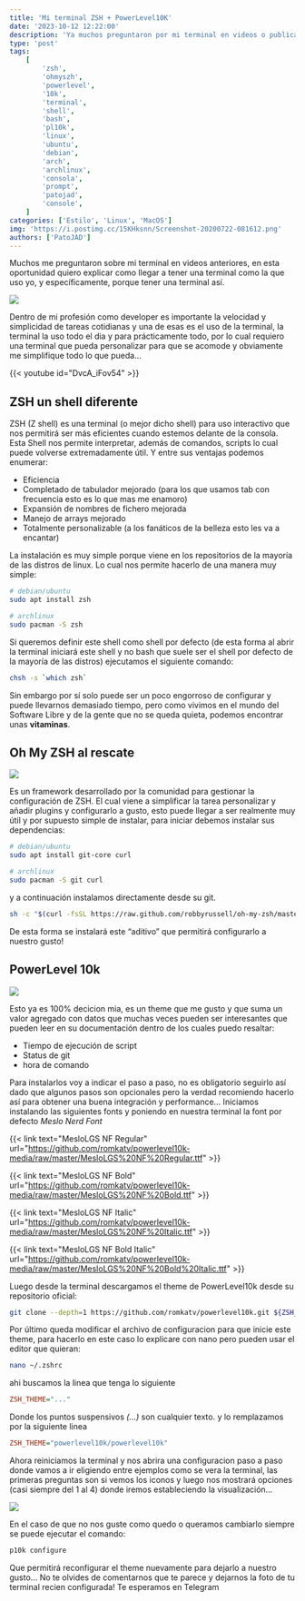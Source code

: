 ```yaml
---
title: 'Mi terminal ZSH + PowerLevel10K'
date: '2023-10-12 12:22:00'
description: 'Ya muchos preguntaron por mi terminal en videos o publicaciones asi que despues de tanta demora decidi compartirla'
type: 'post'
tags:
    [
        'zsh',
        'ohmyszh',
        'powerlevel',
        '10k',
        'terminal',
        'shell',
        'bash',
        'pl10k',
        'linux',
        'ubuntu',
        'debian',
        'arch',
        'archlinux',
        'consola',
        'prompt',
        'patojad',
        'console',
    ]
categories: ['Estilo', 'Linux', 'MacOS']
img: 'https://i.postimg.cc/15KHksnn/Screenshot-20200722-081612.png'
authors: ['PatoJAD']
---
```


Muchos me preguntaron sobre mi terminal en videos anteriores, en esta oportunidad quiero explicar como llegar a tener una terminal como la que uso yo, y específicamente, porque tener una terminal así.

![](https://raw.githubusercontent.com/romkatv/powerlevel10k-media/master/performance.gif)

Dentro de mi profesión como developer es importante la velocidad y simplicidad de tareas cotidianas y una de esas es el uso de la terminal, la terminal la uso todo el dia y para prácticamente todo, por lo cual requiero una terminal que pueda personalizar para que se acomode y obviamente me simplifique todo lo que pueda…

{{< youtube id="DvcA_iFov54" >}}

## ZSH un shell diferente

ZSH (Z shell) es una terminal (o mejor dicho shell) para uso interactivo que nos permitirá ser más eficientes cuando estemos delante de la consola. Esta Shell nos permite interpretar, además de comandos, scripts lo cual puede volverse extremadamente útil. Y entre sus ventajas podemos enumerar:

-   Eficiencia
-   Completado de tabulador mejorado (para los que usamos tab con frecuencia esto es lo que mas me enamoro)
-   Expansión de nombres de fichero mejorada
-   Manejo de arrays mejorado
-   Totalmente personalizable (a los fanáticos de la belleza esto les va a encantar)

La instalación es muy simple porque viene en los repositorios de la mayoría de las distros de linux. Lo cual nos permite hacerlo de una manera muy simple:

```bash
# debian/ubuntu
sudo apt install zsh
```

```bash
# archlinux
sudo pacman -S zsh
```

Si queremos definir este shell como shell por defecto (de esta forma al abrir la terminal iniciará este shell y no bash que suele ser el shell por defecto de la mayoría de las distros) ejecutamos el siguiente comando:

```bash
chsh -s `which zsh`
```

Sin embargo por sí solo puede ser un poco engorroso de configurar y puede llevarnos demasiado tiempo, pero como vivimos en el mundo del Software Libre y de la gente que no se queda quieta, podemos encontrar unas **vitaminas**.

## Oh My ZSH al rescate

![](https://www.ivaylopavlov.com/wp-content/uploads/2017/04/Screenshot-2017-04-30-00.43.48.png)

Es un framework desarrollado por la comunidad para gestionar la configuración de ZSH. El cual viene a simplificar la tarea personalizar y añadir plugins y configurarlo a gusto, esto puede llegar a ser realmente muy útil y por supuesto simple de instalar, para iniciar debemos instalar sus dependencias:

```bash
# debian/ubuntu
sudo apt install git-core curl
```

```bash
# archlinux
sudo pacman -S git curl
```

y a continuación instalamos directamente desde su git.

```bash
sh -c "$(curl -fsSL https://raw.github.com/robbyrussell/oh-my-zsh/master/tools/install.sh)"
```

De esta forma se instalará este “aditivo” que permitirá configurarlo a nuestro gusto!

## PowerLevel 10k

![](https://raw.githubusercontent.com/romkatv/powerlevel10k-media/master/prompt-styles-high-contrast.png)

Esto ya es 100% decicion mia, es un theme que me gusto y que suma un valor agregado con datos que muchas veces pueden ser interesantes que pueden leer en su documentación dentro de los cuales puedo resaltar:

-   Tiempo de ejecución de script
-   Status de git
-   hora de comando

Para instalarlos voy a indicar el paso a paso, no es obligatorio seguirlo así dado que algunos pasos son opcionales pero la verdad recomiendo hacerlo así para obtener una buena integración y performance… Iniciamos instalando las siguientes fonts y poniendo en nuestra terminal la font por defecto _Meslo Nerd Font_

{{< link text="MesloLGS NF Regular" url="https://github.com/romkatv/powerlevel10k-media/raw/master/MesloLGS%20NF%20Regular.ttf" >}}

{{< link text="MesloLGS NF Bold" url="https://github.com/romkatv/powerlevel10k-media/raw/master/MesloLGS%20NF%20Bold.ttf" >}}

{{< link text="MesloLGS NF Italic" url="https://github.com/romkatv/powerlevel10k-media/raw/master/MesloLGS%20NF%20Italic.ttf" >}}

{{< link text="MesloLGS NF Bold Italic" url="https://github.com/romkatv/powerlevel10k-media/raw/master/MesloLGS%20NF%20Bold%20Italic.ttf" >}}

Luego desde la terminal descargamos el theme de PowerLevel10k desde su repositorio oficial:

```zsh
git clone --depth=1 https://github.com/romkatv/powerlevel10k.git ${ZSH_CUSTOM:-$HOME/.oh-my-zsh/custom}/themes/powerlevel10k
```

Por último queda modificar el archivo de configuracion para que inicie este theme, para hacerlo en este caso lo explicare con nano pero pueden usar el editor que quieran:

```zsh
nano ~/.zshrc
```

ahi buscamos la linea que tenga lo siguiente

```cfg
ZSH_THEME="..."
```

Donde los puntos suspensivos _(...)_ son cualquier texto. y lo remplazamos por la siguiente linea

```cfg
ZSH_THEME="powerlevel10k/powerlevel10k"
```

Ahora reiniciamos la terminal y nos abrira una configuracion paso a paso donde vamos a ir eligiendo entre ejemplos como se vera la terminal, las primeras preguntas son si vemos los iconos y luego nos mostrará opciones (casi siempre del 1 al 4) donde iremos estableciendo la visualización…

![](https://raw.githubusercontent.com/romkatv/powerlevel10k-media/master/configuration-wizard.gif)

En el caso de que no nos guste como quedo o queramos cambiarlo siempre se puede ejecutar el comando:

```zsh
p10k configure
```

Que permitirá reconfigurar el theme nuevamente para dejarlo a nuestro gusto... No te olvides de comentarnos que te parece y dejarnos la foto de tu terminal recien configurada! Te esperamos en Telegram
